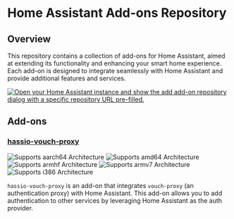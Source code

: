 # Home Assistant Add-ons Repository

## Overview

This repository contains a collection of add-ons for Home Assistant, aimed at extending its functionality and enhancing your smart home experience. Each add-on is designed to integrate seamlessly with Home Assistant and provide additional features and services.

[![Open your Home Assistant instance and show the add add-on repository dialog with a specific repository URL pre-filled.](https://my.home-assistant.io/badges/supervisor_add_addon_repository.svg)](https://my.home-assistant.io/redirect/supervisor_add_addon_repository/?repository_url=https%3A%2F%2Fgithub.com%2Figor-panteleev%2Fhassio-addons)

## Add-ons

### [hassio-vouch-proxy](hassio-vouch-proxy)

![Supports aarch64 Architecture][aarch64-shield]
![Supports amd64 Architecture][amd64-shield]
![Supports armhf Architecture][armhf-shield]
![Supports armv7 Architecture][armv7-shield]
![Supports i386 Architecture][i386-shield]

`hassio-vouch-proxy` is an add-on that integrates `vouch-proxy` (an authentication proxy) with Home Assistant.
This add-on allows you to add authentication to other services by leveraging Home Assistant as the auth provider.



[aarch64-shield]: https://img.shields.io/badge/aarch64-yes-green.svg
[amd64-shield]: https://img.shields.io/badge/amd64-yes-green.svg
[armhf-shield]: https://img.shields.io/badge/armhf-yes-green.svg
[armv7-shield]: https://img.shields.io/badge/armv7-yes-green.svg
[i386-shield]: https://img.shields.io/badge/i386-yes-green.svg

